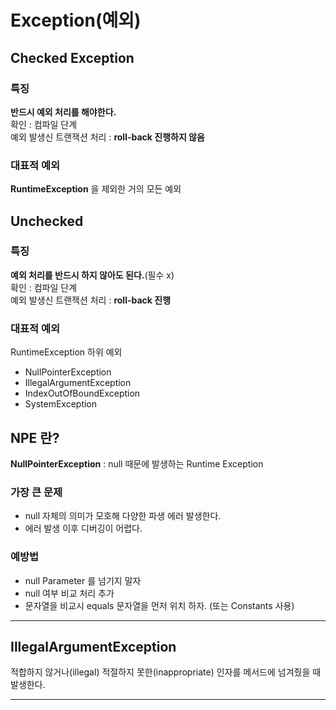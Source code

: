 # Exception(예외)

## Checked Exception

### 특징
<b>반드시 예외 처리를 해야한다.</b>   
확인 : 컴파일 단계   
예외 발생신 트랜잭션 처리 : <b>roll-back 진행하지 않음</b>

### 대표적 예외
<b>RuntimeException</b> 을 제외한 거의 모든 예외


## Unchecked 

### 특징
<b>예외 처리를 반드시 하지 않아도 된다.</b>(필수 x)   
확인 : 컴파일 단계   
예외 발생신 트랜잭션 처리 : <b>roll-back 진행</b>

### 대표적 예외
RuntimeException 하위 예외
- NullPointerException    
- IllegalArgumentException
- IndexOutOfBoundException
- SystemException

## NPE 란?
<b>NullPointerException</b> : null 때문에 발생하는 Runtime Exception

### 가장 큰 문제
- null 자체의 의미가 모호해 다양한 파생 에러 발생한다.
- 에러 발생 이후 디버깅이 어렵다.

### 예방법
- null Parameter 를 넘기지 말자
- null 여부 비교 처리 추가
- 문자열을 비교시 equals 문자열을 먼저 위치 하자. (또는 Constants 사용)

---

## IllegalArgumentException
적합하지 않거나(illegal) 적절하지 못한(inappropriate) 인자를 메서드에 넘겨줬을 때 발생한다.

--- 

